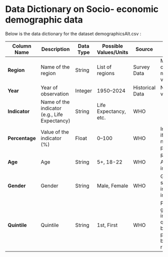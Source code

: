 # Data Dictionary on Socio- economic demographic data 

Below is the data dictionary for the dataset demographicsAlt.csv : 

| **Column Name** | **Description**                              | **Data Type** | **Possible Values/Units** | **Source**     | **Remarks**                             |
|-----------------|----------------------------------------------|---------------|---------------------------|----------------|-----------------------------------------|
| **Region**      | Name of the region                           | String        | List of regions           | Survey Data    | May contain missing values              |
| **Year**        | Year of observation                          | Integer       | 1950–2024                 | Historical Data| No missing values                      |
| **Indicator**   | Name of the indicator (e.g., Life Expectancy)| String        | Life Expectancy, etc.     | WHO            |                                         |
| **Percentage**  | Value of the indicator (%)                   | Float         | 0–100                     | WHO            | Indicating, if value is a number or percentage|
| **Age**  | Age                      | String         | 5+, 18-22                     | WHO            | Range of Ages in the indicator  |
| **Gender**  | Gender                      | String         | Male, Female                     | WHO            | Gender, if specificed in the indicator |
| **Quintile**  | Quintile                   | String         | 1st, First                     | WHO            | Population grouping into 5 quntiles, 1 being poorest, 5, being richest |
